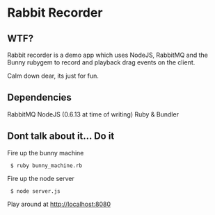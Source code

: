 Rabbit Recorder
===============

## WTF?
Rabbit recorder is a demo app which uses NodeJS, RabbitMQ and the Bunny rubygem to record and playback drag events on the client.

Calm down dear, its just for fun.

## Dependencies
RabbitMQ
NodeJS (0.6.13 at time of writing)
Ruby & Bundler

## Dont talk about it... Do it
Fire up the bunny machine
     
     $ ruby bunny_machine.rb


Fire up the node server
     
     $ node server.js


Play around at [http://localhost:8080](http://localhost:8080)
